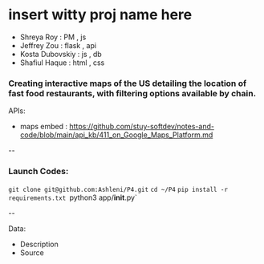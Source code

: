 # insert witty proj name here

* Shreya Roy : PM , js
* Jeffrey Zou : flask , api
* Kosta Dubovskiy : js , db
* Shafiul Haque : html , css


### Creating interactive maps of the US detailing the location of fast food restaurants, with filtering options available by chain.

APIs:
* maps embed : https://github.com/stuy-softdev/notes-and-code/blob/main/api_kb/411_on_Google_Maps_Platform.md 

--

### Launch Codes:
`git clone git@github.com:Ashleni/P4.git`
`cd ~/P4`
`pip install -r requirements.txt
`python3 app/__init__.py`


--

Data:
* Description
* Source


